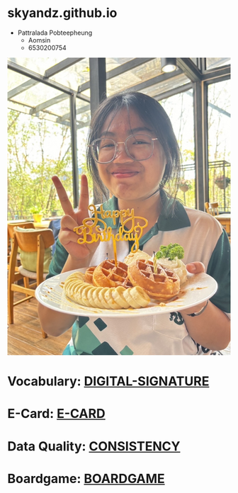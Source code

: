 # skyandz.github.io

- Pattralada Pobteepheung
    - Aomsin
    - 6530200754
   


![profile](img/IMG_3235.jpeg)


# Vocabulary: [DIGITAL-SIGNATURE](digital-signature)
# E-Card: [E-CARD](e-card)
# Data Quality: [CONSISTENCY](consistency)
# Boardgame: [BOARDGAME](boardgame)
